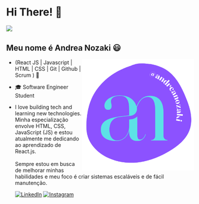 

<h1>Hi There! 👋</h1>
 <img src="https://media.giphy.com/media/hvRJCLFzcasrR4ia7z/giphy.gif" width="25px">
 <h2>Meu nome é Andrea Nozaki 😃</h2>

<img src="logoandreanozaki.png" min-width="300px" max-width="300px" width="300px" align="right" alt="logo dev-steph">

<p align="left"> 

- (React JS | Javascript | HTML | CSS | Git | Github | Scrum ) 🚀 </p>

- 🎓 Software Engineer Student

- I love building tech and learning new technologies.</br>Minha especialização envolve HTML, CSS, JavaScript (JS) e estou atualmente me dedicando ao aprendizado de React.js.<br><br> Sempre estou em busca de melhorar minhas habilidades e meu foco é criar sistemas escaláveis e de fácil manutenção.


     [![LinkedIn](https://img.shields.io/badge/LinkedIn-Purple?style=for-the-badge&logo=linkedin&logoColor=white)](https://www.linkedin.com/in/andreahcodes/)
        [![Instagram](https://img.shields.io/badge/Instagram-Purple?style=for-the-badge&logo=instagram&logoColor=white)](https://www.instagram.com/andreahcodes/)





